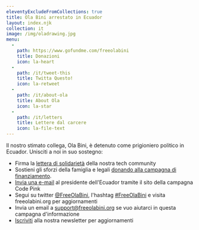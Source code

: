 ```yaml
---
eleventyExcludeFromCollections: true
title: Ola Bini arrestato in Ecuador
layout: index.njk
collection: it
image: /img/oladrawing.jpg
menu:
  -
    path: https://www.gofundme.com/freeolabini
    title: Donazioni
    icon: la-heart
  -
    path: /it/tweet-this
    title: Twitta Questo!
    icon: la-retweet
  -
    path: /it/about-ola
    title: About Ola
    icon: la-star
  -
    path: /it/letters
    title: Lettere dal carcere
    icon: la-file-text
---
```

Il nostro stimato collega, Ola Bini, è detenuto come prigioniero politico in Ecuador. Unisciti a noi in suo sostegno:

- Firma la [lettera di solidarietà] della nostra tech community
- Sostieni gli sforzi della famiglia e legali [donando alla campagna di finanziamento][donare].
- [Invia una e-mail] al presidente dell'Ecuador tramite il sito della campagna Code Pink
- Segui su twitter [@FreeOlaBini], l'hashtag [#FreeOlaBini] e visita freeolabini.org per aggiornamenti
- Invia un email a [support@freeolabini.org] se vuo aiutarci in questa campagna d'informazione
- [Iscriviti] alla nostra newsletter per aggiornamenti

[lettera di solidarietà]: /it/statement/
[donare]: https://www.gofundme.com/freeolabini
[Invia una e-mail]: https://www.codepink.org/free-ola-bini
[@FreeOlaBini]: http://twitter.com/FreeOlaBini
[#FreeOlaBini]: https://twitter.com/intent/tweet?url=https://freeolabini.org&text=Digital+rights+defender+Ola+Bini+has+been+imprisoned+in+Ecuador.+Please+follow+@FreeOlaBini&hashtags=FreeOlaBini
[support@freeolabini.org]: mailto:support@freeolabini.org
[Iscriviti]: /it/subscribe/
